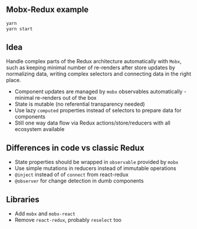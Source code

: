 ## Mobx-Redux example

```sh
yarn
yarn start
```

## Idea

Handle complex parts of the Redux architecture automatically with `Mobx`, such as keeping minimal number of
re-renders after store updates by normalizing data, writing complex selectors and connecting data in the right place.

- Component updates are managed by `mobx` observables automatically - minimal re-renders out of the box
- State is mutable (no referential transparency needed)
- Use lazy `computed` properties instead of selectors to prepare data for components
- Still one way data flow via Redux actions/store/reducers with all ecosystem available

## Differences in code vs classic Redux

- State properties should be wrapped in `observable` provided by `mobx`
- Use simple mutations in reducers instead of immutable operations
- `@inject` instead of of `connect` from react-redux
- `@observer` for change detection in dumb components

## Libraries

- Add `mobx` and `mobx-react`
- Remove `react-redux`,  probably `reselect` too
